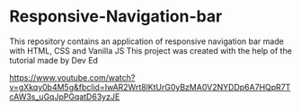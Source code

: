 # Responsive-Navigation-bar
This repository contains an application of responsive navigation bar made with HTML, CSS and Vanilla JS
This project was created with the help of the tutorial made by Dev Ed

https://www.youtube.com/watch?v=gXkqy0b4M5g&fbclid=IwAR2Wrt8lKtUrG0yBzMA0V2NYDDp6A7HQpR7TcAW3s_uGqJpPGqatD63yzJE
